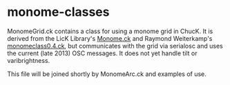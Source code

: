 monome-classes
==============
MonomeGrid.ck contains a class for using a monome grid in ChucK.  It
is derived from the LicK Library's
[Monome.ck](https://github.com/heuermh/lick/blob/master/Monome.ck) and
Raymond Weiterkamp's
[monomeclass0.4.ck](http://monome.org/docs/_media/app:monomeclass0.4.ck.zip),
but communicates with the grid via serialosc and uses the current
(late 2013) OSC messages.  It does not yet handle tilt or
varibrightness. 

This file will be joined shortly by MonomeArc.ck and examples of use.

